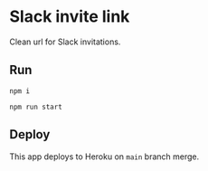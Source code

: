 # Slack invite link

Clean url for Slack invitations.

## Run 

    npm i 
    
    npm run start 

## Deploy

This app deploys to Heroku on `main` branch merge.
